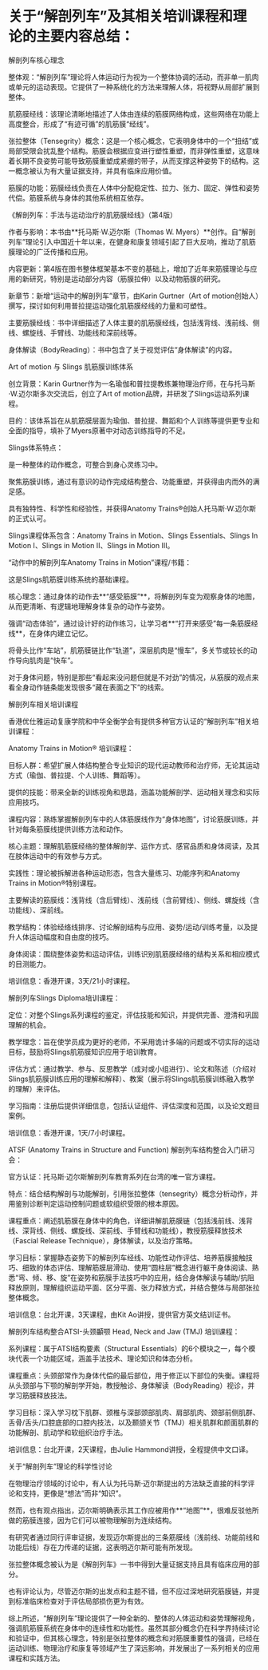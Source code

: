 # 关于“解剖列车”及其相关培训课程和理论的主要内容总结：

解剖列车核心理念

整体观：“解剖列车”理论将人体运动行为视为一个整体协调的活动，而非单一肌肉或单元的运动表现。它提供了一种系统化的方法来理解人体，将视野从局部扩展到整体。

肌筋膜经线：该理论清晰地描述了人体由连续的筋膜网络构成，这些网络在功能上高度整合，形成了“有迹可循”的肌筋膜“经线”。

张拉整体（Tensegrity）概念：这是一个核心概念，它表明身体中的一个“扭结”或局部受限会扰乱整个结构。筋膜会根据应变进行塑性重塑，而非弹性重塑，这意味着长期不良姿势可能导致筋膜重塑成紧绷的带子，从而支撑这种姿势下的结构。这一概念被认为有大量证据支持，并具有临床应用价值。

筋膜的功能：筋膜经线负责在人体中分配稳定性、拉力、张力、固定、弹性和姿势代偿。筋膜系统与身体的其他系统相互依存。

《解剖列车：手法与运动治疗的肌筋膜经线》（第4版）

作者与影响：本书由**托马斯·W.迈尔斯（Thomas W. Myers）**创作。自“解剖列车”理论引入中国近十年以来，在健身和康复领域引起了巨大反响，推动了肌筋膜理论的广泛传播和应用。

内容更新：第4版在图书整体框架基本不变的基础上，增加了近年来筋膜理论与应用的新研究，特别是运动部分内容（筋膜拉伸）以及动物筋膜的研究。

新章节：新增“运动中的解剖列车”章节，由Karin Gurtner（Art of motion创始人）撰写，探讨如何利用普拉提运动强化肌筋膜经线的力量和可塑性。

主要筋膜经线：书中详细描述了人体主要的肌筋膜经线，包括浅背线、浅前线、侧线、螺旋线、手臂线、功能线和深前线等。

身体解读（BodyReading）：书中包含了关于视觉评估“身体解读”的内容。

Art of motion 与 Slings 肌筋膜训练体系

创立背景：Karin Gurtner作为一名瑜伽和普拉提教练兼物理治疗师，在与托马斯·W.迈尔斯多次交流后，创立了Art of motion品牌，并研发了Slings运动系列课程。

目的：该体系旨在从肌筋膜层面为瑜伽、普拉提、舞蹈和个人训练等提供更专业和全面的指导，填补了Myers原著中对动态训练指导的不足。

Slings体系特点： 

是一种整体的动作概念，可整合到身心灵练习中。

聚焦筋膜训练，通过有意识的动作完成结构整合、功能重塑，并获得由内而外的满足感。

具有独特性、科学性和经验性，并获得Anatomy Trains®创始人托马斯·W.迈尔斯的正式认可。

Slings课程体系包含：Anatomy Trains in Motion、Slings Essentials、Slings In Motion I、Slings in Motion II、Slings in Motion III。

“动作中的解剖列车Anatomy Trains in Motion”课程/书籍： 

这是Slings肌筋膜训练系统的基础课程。

核心理念：通过身体的动作去**“感受筋膜”**，将解剖列车变为观察身体的地图，从而更清晰、有逻辑地理解身体复杂的动作与姿势。

强调“动态体验”，通过设计好的动作练习，让学习者**“打开来感受”每一条筋膜经线**，在身体内建立记忆。

将骨头比作“车站”，肌筋膜链比作“轨道”，深层肌肉是“慢车”，多关节或较长的动作导向肌肉是“快车”。

对于身体问题，特别是那些“看起来没问题但就是不对劲”的情况，从筋膜的观点来看全身动作链条能发现很多“藏在表面之下”的线索。

解剖列车相关培训课程

香港优仕雅运动复康学院和中华全衡学会有提供多种官方认证的“解剖列车”相关培训课程：

Anatomy Trains in Motion® 培训课程： 

目标人群：希望扩展人体结构整合专业知识的现代运动教师和治疗师，无论其运动方式（瑜伽、普拉提、个人训练、舞蹈等）。

提供的技能：带来全新的训练视角和思路，涵盖功能解剖学、运动相关理念和实际应用技巧。

课程内容：熟练掌握解剖列车中的人体筋膜线作为“身体地图”，讨论筋膜训练，并针对每条筋膜线提供训练方法和动作。

核心主题：理解肌筋膜经络的整体解剖学、运作方式、感官品质和身体阅读，及其在肢体运动中的有效参与方式。

实践性：理论被拆解进各种运动形态，包含大量练习、功能序列和Anatomy Trains in Motion®特别课程。

主要解读的筋膜线：浅背线（含后臂线）、浅前线（含前臂线）、侧线、螺旋线（含功能线）、深前线。

教学结构：体验经络线排序、讨论解剖结构与应用、姿势/运动/训练考量，以及提升人体运动幅度和自由度的技巧。

身体阅读：围绕整体姿势和运动评估，训练识别肌筋膜经络的结构关系和相应模式的目测能力。

培训信息：香港开课，3天/21小时课程。

解剖列车Slings Diploma培训课程： 

定位：对整个Slings系列课程的鉴定，评估技能和知识，并提供完善、澄清和巩固理解的机会。

教学理念：旨在使学员成为更好的老师，不采用诡计多端的问题或不切实际的运动目标，鼓励将Slings肌筋膜知识应用于培训教育。

评估方式：通过教学、参与、反思教学（成对或小组进行）、论文和陈述（介绍对Slings肌筋膜训练应用的理解和解释）、教案（展示将Slings肌筋膜训练融入教学的理解）来评估。

学习指南：注册后提供详细信息，包括认证组件、评估深度和范围，以及论文题目案例。

培训信息：香港开课，1天/7小时课程。

ATSF (Anatomy Trains in Structure and Function) 解剖列车结构整合入门研习会： 

官方认证：托马斯·迈尔斯解剖列车教育系列在台湾的唯一官方课程。

特点：结合结构解剖与功能解剖，引用张拉整体（tensegrity）概念分析动作，并用鉴别诊断判定运动控制问题或软组织受限的根本原因。

课程重点：阐述肌筋膜在身体中的角色，详细讲解肌筋膜链（包括浅前线、浅背线、深背线、侧线、螺旋线、深前线、手臂线和功能线），教授筋膜释放技术（Fascial Release Technique），身体解读，以及治疗策略。

学习目标：掌握静态姿势下的解剖列车经线、功能性动作评估、培养筋膜接触技巧、细致的体态评估、理解筋膜层滑动、使用“圆柱层”概念进行躯干身体阅读、熟悉“弯、倾、移、旋”在姿势和筋膜手法技巧中的应用，结合身体解读与辅助/抗阻释放原则，理解组织运动平面、区分平面、张力释放方式，并结合整体与局部张拉整体概念。

培训信息：台北开课，3天课程，由Kit Ao讲授，提供官方英文结训证书。

解剖列车结构整合ATSI-头颈顳颚 Head, Neck and Jaw (TMJ) 培训课程： 

系列课程：属于ATSI结构要素（Structural Essentials）的6个模块之一，每个模块代表一个功能区域，涵盖手法技术、理论知识和体态分析。

课程重点：头颈部常作为身体代偿的最后部位，用于修正以下部位的失衡。课程将从头颈部与下颚的解剖学开始，教授触诊、身体解读（BodyReading）视诊，并学习筋膜释放技法。

学习目标：深入学习枕下肌群、颈椎与深部颈部肌肉、肩部肌肉、颈部前侧肌群、舌骨/舌头/口腔底部的口腔内技法，以及颞颌关节（TMJ）相关肌群和颜面肌群的功能解剖、肌动学和软组织治疗手法。

培训信息：台北开课，2天课程，由Julie Hammond讲授，全程提供中文口译。

关于“解剖列车”理论的科学性讨论

在物理治疗领域的讨论中，有人认为托马斯·迈尔斯提出的方法缺乏直接的科学评论和支持，更像是“想法”而非“知识”。

然而，也有观点指出，迈尔斯明确表示其工作应被用作**“地图”**，很难反驳他所做的筋膜连接，因为它们可以被物理解剖为连续结构。

有研究者通过同行评审证据，发现迈尔斯提出的三条筋膜线（浅前线、功能前线和功能后线）存在力传递的证据，这表明迈尔斯可能有所发现。

张拉整体概念被认为是《解剖列车》一书中得到大量证据支持且具有临床应用的部分。

也有评论认为，尽管迈尔斯的出发点和主题不错，但不应过深地研究筋膜链，并提到标准临床检查对于评估局部损伤更为有效。

综上所述，“解剖列车”理论提供了一种全新的、整体的人体运动和姿势理解视角，强调肌筋膜系统在身体中的连续性和功能性。虽然其部分概念仍在科学界持续讨论和验证中，但其核心理念，特别是张拉整体的概念和对筋膜重要性的强调，已经在运动训练、物理治疗和康复等领域产生了深远影响，并发展出了一系列相关的应用课程和实践方法。
